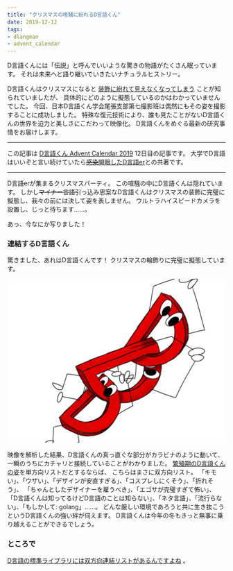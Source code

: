 ```yaml
---
title: "クリスマスの喧騒に紛れるD言語くん"
date: 2019-12-12
tags:
- dlangman
- advent_calendar
---
```


D言語くんには「伝説」と呼んでいいような驚きの物語がたくさん眠っています。
それは未来へと語り継いでいきたいナチュラルヒストリー。

D言語くんはクリスマスになると
[装飾に紛れて見えなくなってしまう](/2016/12/b2bb34b3a139ceeb519e)
ことが知られていましたが、
具体的にどのように擬態しているのかはわかっていませんでした。
今回、日本D言語くん学会尾張支部第七撮影班は偶然にもその姿を撮影することに成功しました。
特殊な復元技術により、誰も見たことがないD言語くんの世界を迫力と美しさにこだわって映像化。
D言語くんをめぐる最新の研究事情をお届けします。

---

この記事は
[D言語くん Advent Calendar 2019](https://qiita.com/advent-calendar/2019/d-man)
12日目の記事です。
大学でD言語はいいぞと言い続けていたら[~~感染~~開眼したD言語er](https://twitter.com/Dgengokunkawaii)との共著です。

---

D言語erが集まるクリスマスパーティ。
この喧騒の中にD言語くんは隠れています。
しかし~~マイナー言語~~引っ込み思案なD言語くんはクリスマスの装飾に完璧に擬態し、我々の前には決して姿を表しません。
ウルトラハイスピードカメラを設置し、じっと待ちます……。

あっ、今なにか写りました！

### 連結するD言語くん

驚きました、あれはD言語くんです！
クリスマスの輪飾りに完璧に擬態しています。

![](/img/blog/2019/12/doubly-linked-dman.jpg)

映像を解析した結果、D言語くんの真っ直ぐな部分がカラビナのように動いて、
一瞬のうちにカチャリと接続していることがわかりました。
[繁殖期のD言語くんの姿](/2016/12/b2bb34b3a139ceeb519e)を単方向リストだとするならば、
こちらはまさに双方向リスト。
「キモい」、「ウザい」、「デザインが安直すぎる」、「コスプレしにくそう」、「折れそう」、
「ちゃんとしたデザイナーを雇うべき」、「エゴサが完璧すぎて怖い」、
「D言語くんは知ってるけどD言語のことは知らない」、「ネタ言語」、「流行らない」、「もしかして: golang」……。
どんな厳しい環境であろうと共に生き抜こうというD言語くんの強い絆が伺えます。
D言語くんは今年の冬もきっと無事に乗り越えることができるでしょう。

### ところで

[D言語の標準ライブラリには双方向連結リストがあるんですよね](/2019/12/std-container-for-competitive-programming)
。
